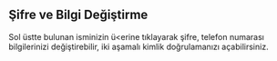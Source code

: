 ## Şifre ve Bilgi Değiştirme
Sol üstte bulunan isminizin ü<erine tıklayarak şifre, telefon numarası bilgilerinizi değiştirebilir, iki aşamalı kimlik doğrulamanızı açabilirsiniz. 
